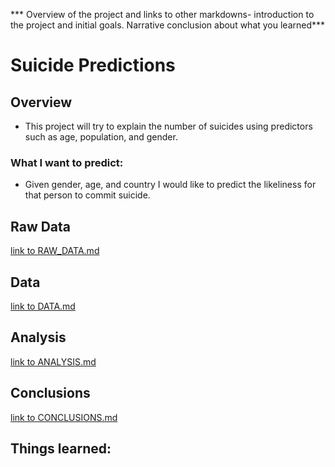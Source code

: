 *** Overview of the project and links to other markdowns- introduction to the project and initial goals. Narrative conclusion about what you learned***

# Suicide Predictions
## Overview
- This project will try to explain the number of suicides using predictors such as age, population, and gender.

### What I want to predict:
- Given gender, age, and country I would like to predict the likeliness for that person to commit suicide.

## Raw Data
[link to RAW_DATA.md](RAW_DATA.md)

## Data
[link to DATA.md](DATA.md)

## Analysis
[link to ANALYSIS.md](ANALYSIS.md)

## Conclusions
[link to CONCLUSIONS.md](CONCLUSIONS.md)

## Things learned:

